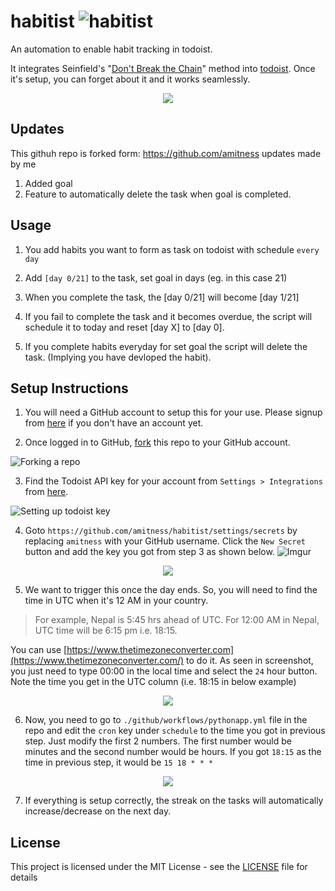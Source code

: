 # habitist ![habitist](https://github.com/amitness/habitist/workflows/habitist/badge.svg)
An automation to enable habit tracking in todoist. 

It integrates Seinfield's "[Don't Break the Chain](https://lifehacker.com/281626/jerry-seinfelds-productivity-secret)" method into [todoist](http://todoist.com/). Once it's setup, you can forget about it and it works seamlessly.  
<p align="center">
    <img src="https://i.imgur.com/PVp2TBs.png"/>
</p>

## Updates
This githuh repo is forked form: https://github.com/amitness
updates made by me
1) Added goal
2) Feature to automatically delete the task when goal is completed.


## Usage

1. You add habits you want to form as task on todoist with schedule `every day`

2. Add `[day 0/21]` to the task, set goal in days (eg. in this case 21)

3. When you complete the task, the [day 0/21] will become [day 1/21]

4. If you fail to complete the task and it becomes overdue, the script will schedule it to today and reset [day X] to [day 0].

5. If you complete habits everyday for set goal the script will delete the task. (Implying you have devloped the habit).

## Setup Instructions
1. You will need a GitHub account to setup this for your use. Please signup from [here](https://github.com/join) if you don't have an account yet. 

2. Once logged in to GitHub, [fork](https://github.com/amitness/shuffle/fork) this repo to your GitHub account.  

![Forking a repo](https://i.imgur.com/2BDTiKR.png)

3. Find the Todoist API key for your account from `Settings > Integrations` from [here](https://todoist.com/prefs/integrations).  

![Setting up todoist key](https://i.imgur.com/sdCRpBI.png)

4. Goto `https://github.com/amitness/habitist/settings/secrets` by replacing `amitness` with your GitHub username. Click the `New Secret` button and add the key you got from step 3 as shown below.
![Imgur](https://i.imgur.com/wuvxm0m.png)
<p align="center">
    <img src="https://i.imgur.com/HDsumw2.png"/>
</p>


5. We want to trigger this once the day ends. So, you will need to find the time in UTC when it's 12 AM in your country.
> For example, Nepal is 5:45 hrs ahead of UTC. For 12:00 AM in Nepal, UTC time will be 6:15 pm i.e. 18:15.

You can use [https://www.thetimezoneconverter.com](https://www.thetimezoneconverter.com/) to do it. As seen in screenshot, you just need to type 00:00 in the local time and select the `24` hour button. Note the time you get in the UTC column (i.e. 18:15 in below example)
<p align="center">
    <img src="https://i.imgur.com/DW8b3Vn.png"/>
</p>

6. Now, you need to go to `./github/workflows/pythonapp.yml` file in the repo and edit the `cron` key under `schedule` to the time you got in previous step. Just modify the first 2 numbers. The first number would be minutes and the second number would be hours. If you got `18:15` as the time in previous step, it would be `15 18 * * *`
<p align="center">
    <img src="https://i.imgur.com/Xyxl2Dk.png"/>
</p>

7. If everything is setup correctly, the streak on the tasks will automatically increase/decrease on the next day.

## License

This project is licensed under the MIT License - see the [LICENSE](LICENSE) file for details
